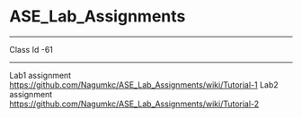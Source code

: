 # ASE_Lab_Assignments
***
Class Id -61
***
Lab1 assignment https://github.com/Nagumkc/ASE_Lab_Assignments/wiki/Tutorial-1
Lab2 assignment https://github.com/Nagumkc/ASE_Lab_Assignments/wiki/Tutorial-2

